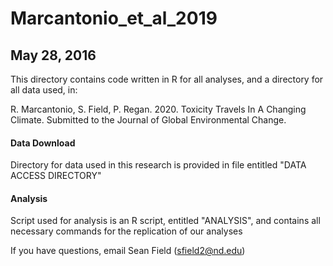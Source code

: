 # Marcantonio_et_al_2019

## May 28, 2016

This directory contains code written in R for all analyses, and a directory for all data used, in:

R. Marcantonio, S. Field, P. Regan. 2020. Toxicity Travels In A Changing Climate. Submitted to the Journal of Global Environmental Change.

#### Data Download 
Directory for data used in this research is provided in file entitled "DATA ACCESS DIRECTORY"

#### Analysis
Script used for analysis is an R script, entitled "ANALYSIS", and contains all necessary commands for the replication of our analyses

If you have questions, email Sean Field (sfield2@nd.edu)
